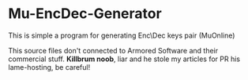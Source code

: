 Mu-EncDec-Generator
===================

This is simple a program for generating Enc\Dec keys pair (MuOnline)

This source files don't connected to Armored Software and their commercial stuff. **Killbrum noob**, liar and he stole my articles for PR his lame-hosting, be careful!
